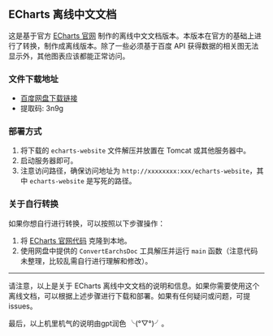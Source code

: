## ECharts 离线中文文档

这是基于官方 [ECharts 官网](https://github.com/apache/echarts-website) 制作的离线中文文档版本。本版本在官方的基础上进行了转换，制作成离线版本。除了一些必须基于百度 API 获得数据的相关图无法显示外，其他图表应该都能正常访问。

### 文件下载地址
- [百度网盘下载链接](https://pan.baidu.com/s/1-7uUDBkUPlbS5ix16ejUcA)
- 提取码: 3n9g

### 部署方式
1. 将下载的 `echarts-website` 文件解压并放置在 Tomcat 或其他服务器中。
2. 启动服务器即可。
3. 注意访问路径，确保访问地址为 `http://xxxxxxxx:xxx/echarts-website`，其中 `echarts-website` 是写死的路径。

### 关于自行转换
如果你想自行进行转换，可以按照以下步骤操作：
1. 将 [ECharts 官网代码](https://github.com/apache/echarts-website) 克隆到本地。
2. 使用网盘中提供的 `ConvertEarchsDoc` 工具解压并运行 `main` 函数（注意代码未整理，比较乱需自行进行理解和修改）。

---

请注意，以上是关于 ECharts 离线中文文档的说明和信息。如果你需要使用这个离线文档，可以根据上述步骤进行下载和部署。如果有任何疑问或问题，可提issues。  

最后，以上机里机气的说明由gpt润色 ╰(°▽°)╯。
